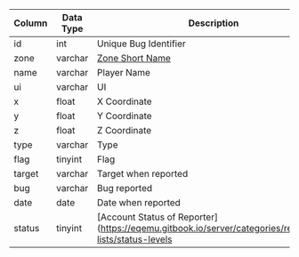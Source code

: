 | Column | Data Type | Description                                                                                           |
| ------ | --------- | ----------------------------------------------------------------------------------------------------- |
| id     | int       | Unique Bug Identifier                                                                                 |
| zone   | varchar   | [Zone Short Name](https://eqemu.gitbook.io/server/categories/reference-list/zones)                    |
| name   | varchar   | Player Name                                                                                           |
| ui     | varchar   | UI                                                                                                    |
| x      | float     | X Coordinate                                                                                          |
| y      | float     | Y Coordinate                                                                                          |
| z      | float     | Z Coordinate                                                                                          |
| type   | varchar   | Type                                                                                                  |
| flag   | tinyint   | Flag                                                                                                  |
| target | varchar   | Target when reported                                                                                  |
| bug    | varchar   | Bug reported                                                                                          |
| date   | date      | Date when reported                                                                                    |
| status | tinyint   | [Account Status of Reporter](https://eqemu.gitbook.io/server/categories/reference-lists/status-levels |